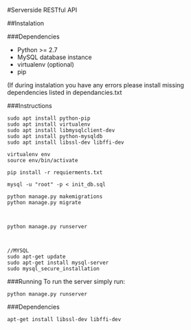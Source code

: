 #Serverside RESTful API

##Instalation

###Dependencies
* Python >= 2.7
* MySQL database instance
* virtualenv (optional)
* pip

(If during instalation you have any errors please install missing dependencies listed in dependancies.txt

###Instructions


```
sudo apt install python-pip
sudo apt install virtualenv
sudo apt install libmysqlclient-dev
sudo apt install python-mysqldb
sudo apt install libssl-dev libffi-dev

virtualenv env
source env/bin/activate

pip install -r requierments.txt

mysql -u "root" -p < init_db.sql

python manage.py makemigrations
python manage.py migrate



python manage.py runserver



//MYSQL
sudo apt-get update
sudo apt-get install mysql-server
sudo mysql_secure_installation
```

###Running
To run the server simply run:

```
python manage.py runserver
```

###Dependencies

```
apt-get install libssl-dev libffi-dev
```
